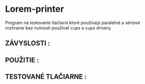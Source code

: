 # Lorem-printer   


Program na testovanie tlačiarní ktoré používajú paralelné a sériové rozhranie bez nutnosti používať cups a cups drivery.




ZÁVYSLOSTI : 
---------------






POUŽITIE : 
--------------- 




TESTOVANÉ TLAČIARNE : 
------------------------------
